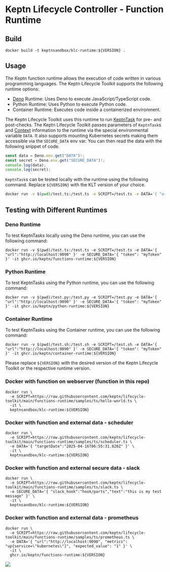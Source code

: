# Keptn Lifecycle Controller - Function Runtime

## Build

```shell
docker build -t keptnsandbox/klc-runtime:${VERSION} .
```

## Usage

The Keptn function runtime allows the execution of code written in various programming languages. The Keptn Lifecycle Toolkit supports the following runtime options:

- [Deno](https://deno.land/) Runtime: Uses Deno to execute 
  JavaScript/TypeScript code.
- Python Runtime: Uses Python to execute Python code.
- Container Runtime: Executes code inside a containerized 
  environment.

The Keptn Lifecycle Toolkit uses this runtime to run [KeptnTask](https://lifecycle.keptn.sh/docs/tasks/write-tasks/)
for pre- and post-checks.
The Keptn Lifecycle Toolkit passes parameters of `KeptnTask`s and
[Context](https://lifecycle.keptn.sh/docs/concepts/tasks/#context) information
to the runtime via the special environmental variable `DATA`.
It also supports mounting Kubernetes secrets making them accessible via the `SECURE_DATA` env var.
You can then read the data with the following snippet of code.

```js
const data = Deno.env.get("DATA")!;
const secret = Deno.env.get("SECURE_DATA")!;
console.log(data);
console.log(secret);
```

`KeptnTask`s can be tested locally with the runtime using the following command.
Replace `${VERSION}` with the KLT version of your choice.

```sh
docker run -v $(pwd)/test.ts:/test.ts -e SCRIPT=/test.ts -e DATA='{ "url":"http://localhost:9090" }' -e SECURE_DATA='{ "token": "myToken"}' -it ghcr.io/keptn/functions-runtime:${VERSION}
```
## Testing with Different Runtimes

### Deno Runtime

To test KeptnTasks locally using the Deno runtime, you can use the following command:

```shell
docker run -v $(pwd)/test.ts:/test.ts -e SCRIPT=/test.ts -e DATA='{ "url":"http://localhost:9090" }' -e SECURE_DATA='{ "token": "myToken" }' -it ghcr.io/keptn/functions-runtime:${VERSION}
```

### Python Runtime

To test KeptnTasks using the Python runtime,
you can use the following command:

```shell
docker run -v $(pwd)/test.py:/test.py -e SCRIPT=/test.py -e DATA='{ "url":"http://localhost:9090" }' -e SECURE_DATA='{ "token": "myToken" }' -it ghcr.io/keptn/python-runtime:${VERSION}
```

### Container Runtime

To test KeptnTasks using the Container runtime, you can use the following command:

```shell
docker run -v $(pwd)/test.sh:/test.sh -e SCRIPT=/test.sh -e DATA='{ "url":"http://localhost:9090" }' -e SECURE_DATA='{ "token": "myToken" }' -it ghcr.io/keptn/container-runtime:${VERSION}
```

Please replace `${VERSION}` with the desired version of the Keptn Lifecycle Toolkit or the respective runtime version.

### Docker with function on webserver (function in this repo)

```shell
docker run \
  -e SCRIPT=https://raw.githubusercontent.com/keptn/lifecycle-toolkit/main/functions-runtime/samples/ts/hello-world.ts \
  -it \
  keptnsandbox/klc-runtime:${VERSION}
```

### Docker with function and external data - scheduler

```shell
docker run \
  -e SCRIPT=https://raw.githubusercontent.com/keptn/lifecycle-toolkit/main/functions-runtime/samples/ts/scheduler.ts \
  -e DATA='{ "targetDate":"2025-04-16T06:55:31.820Z" }' \
  -it \
  keptnsandbox/klc-runtime:${VERSION}
```

### Docker with function and external secure data - slack

```shell
docker run \
  -e SCRIPT=https://raw.githubusercontent.com/keptn/lifecycle-toolkit/main/functions-runtime/samples/ts/slack.ts \
  -e SECURE_DATA='{ "slack_hook":"hook/parts","text":"this is my test message" }' \
  -it \
  keptnsandbox/klc-runtime:${VERSION}
```

### Docker with function and external data - prometheus

```shell
docker run \
  -e SCRIPT=https://raw.githubusercontent.com/keptn/lifecycle-toolkit/main/functions-runtime/samples/ts/prometheus.ts \
  -e DATA='{ "url":"http://localhost:9090", "metrics": "up{service=\"kubernetes\"}", "expected_value": "1" }' \
  -it \
  ghcr.io/keptn/functions-runtime:${VERSION}
```

<!-- markdownlint-disable-next-line MD033 MD013 -->
<img referrerpolicy="no-referrer-when-downgrade" src="https://static.scarf.sh/a.png?x-pxid=858843d8-8da2-4ce5-a325-e5321c770a78" />
